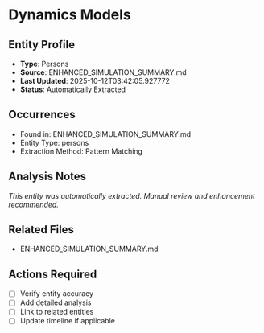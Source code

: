 # Dynamics Models

## Entity Profile
- **Type**: Persons
- **Source**: ENHANCED_SIMULATION_SUMMARY.md
- **Last Updated**: 2025-10-12T03:42:05.927772
- **Status**: Automatically Extracted

## Occurrences
- Found in: ENHANCED_SIMULATION_SUMMARY.md
- Entity Type: persons
- Extraction Method: Pattern Matching

## Analysis Notes
*This entity was automatically extracted. Manual review and enhancement recommended.*

## Related Files
- ENHANCED_SIMULATION_SUMMARY.md

## Actions Required
- [ ] Verify entity accuracy
- [ ] Add detailed analysis
- [ ] Link to related entities
- [ ] Update timeline if applicable
